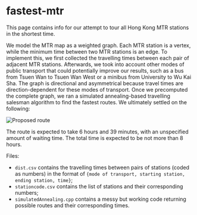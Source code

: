 # fastest-mtr
This page contains info for our attempt to tour all Hong Kong MTR stations in the shortest time. 

We model the MTR map as a weighted graph. Each MTR station is a vertex, while the minimum time between two MTR stations is an edge. To implement this, we first collected the travelling times between each pair of adjacent MTR stations. Afterwards, we took into account other modes of public transport that could potentially improve our results, such as a bus from Tsuen Wan to Tsuen Wan West or a minibus from University to Wu Kai Sha. The graph is directional and asymmetrical because travel times are direction-dependent for these modes of transport. Once we precomputed the complete graph, we ran a simulated annealing-based travelling salesman algorithm to find the fastest routes. We ultimately settled on the following:

![Proposed route](https://i.imgur.com/mpwUVSR.png)

The route is expected to take 6 hours and 39 minutes, with an unspecified amount of waiting time. The total time is expected to be not more than 8 hours.

Files:
- `dist.csv` contains the travelling times between pairs of stations (coded as numbers) in the format of `{mode of transport, starting station, ending station, time}`;
- `stationcode.csv` contains the list of stations and their corresponding numbers;
- `simulatedAnnealing.cpp` contains a messy but working code returning possible routes and their corresponding times.
